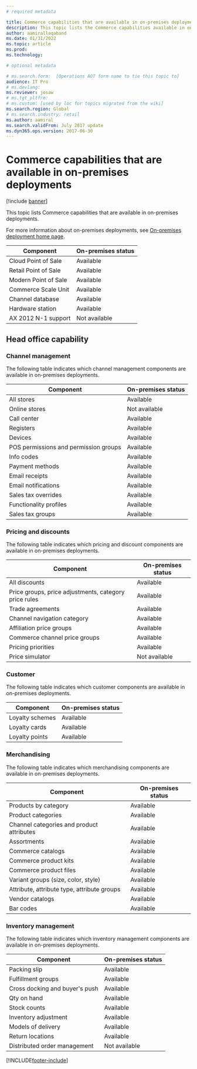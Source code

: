 ```yaml
---
# required metadata

title: Commerce capabilities that are available in on-premises deployments
description: This topic lists the Commerce capabilities available in on-premises deployments.
author: aamirallaqaband
ms.date: 01/31/2022
ms.topic: article
ms.prod: 
ms.technology: 

# optional metadata

# ms.search.form:  [Operations AOT form name to tie this topic to]
audience: IT Pro
# ms.devlang: 
ms.reviewer: josaw
# ms.tgt_pltfrm: 
# ms.custom: [used by loc for topics migrated from the wiki]
ms.search.region: Global
# ms.search.industry: retail
ms.author: aamiral
ms.search.validFrom: July 2017 update 
ms.dyn365.ops.version: 2017-06-30 
---
```


# Commerce capabilities that are available in on-premises deployments

[!include [banner](../includes/banner.md)]

This topic lists Commerce capabilities that are available in on-premises deployments.

For more information about on-premises deployments, see [On-premises deployment home page](../fin-ops-core/dev-itpro/deployment/on-premises-deployment-landing-page.md).

| Component            | On-premises status |
| -------------------- | ------------------ |
| Cloud Point of Sale  | Available          |
| Retail Point of Sale | Available          |
| Modern Point of Sale | Available          |
| Commerce Scale Unit  | Available          |
| Channel database     | Available          |
| Hardware station     | Available          |
| AX 2012 N-1 support  | Not available      |

## Head office capability

### Channel management

The following table indicates which channel management components are available in on-premises deployments.

| Component                             | On-premises status |
|---------------------------------------|--------------------|
| All stores                            | Available          |
| Online stores                         | Not available      |
| Call center                           | Available          |
| Registers                             | Available          |
| Devices                               | Available          |
| POS permissions and permission groups | Available          |
| Info codes                            | Available          |
| Payment methods                       | Available          |
| Email receipts                        | Available          |
| Email notifications                   | Available          |
| Sales tax overrides                   | Available          |
| Functionality profiles                | Available          |
| Sales tax groups                      | Available          |

### Pricing and discounts

The following table indicates which pricing and discount components are available in on-premises deployments.

| Component                                             | On-premises status |
|-------------------------------------------------------|--------------------|
| All discounts                                         | Available          |
| Price groups, price adjustments, category price rules | Available          |
| Trade agreements                                      | Available          |
| Channel navigation category                           | Available          |
| Affiliation price groups                              | Available          |
| Commerce channel price groups                         | Available          |
| Pricing priorities                                    | Available          |
| Price simulator                                       | Not available      |

### Customer

The following table indicates which customer components are available in on-premises deployments.

| Component       | On-premises status |
|-----------------|--------------------|
| Loyalty schemes | Available          |
| Loyalty cards   | Available          |
| Loyalty points  | Available          |

### Merchandising

The following table indicates which merchandising components are available in on-premises deployments.

| Component                                   | On-premises status |
|---------------------------------------------|--------------------|
| Products by category                        | Available          |
| Product categories                          | Available          |
| Channel categories and product attributes   | Available          |
| Assortments                                 | Available          |
| Commerce catalogs                           | Available          |
| Commerce product kits                       | Available          |
| Commerce product files                      | Available          |
| Variant groups (size, color, style)         | Available          |
| Attribute, attribute type, attribute groups | Available          |
| Vendor catalogs                             | Available          |
| Bar codes                                   | Available          |

### Inventory management

The following table indicates which inventory management components are available in on-premises deployments.

| Component                      | On-premises status |
|--------------------------------|--------------------|
| Packing slip                   | Available          |
| Fulfillment groups              | Available          |
| Cross docking and buyer's push | Available          |
| Qty on hand                    | Available          |
| Stock counts                   | Available          |
| Inventory adjustment           | Available          |
| Models of delivery             | Available          |
| Return locations               | Available          |
| Distributed order management   | Not available      |


[!INCLUDE[footer-include](../includes/footer-banner.md)]
